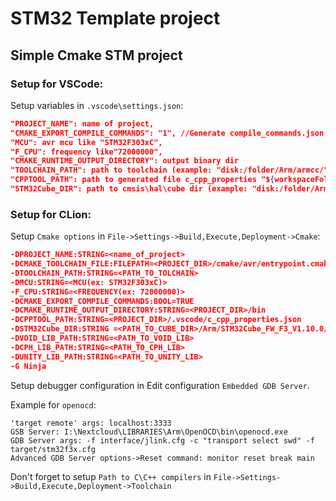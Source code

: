 # STM32 Template project

## Simple Cmake STM project

### Setup for VSCode:

Setup variables in `.vscode\settings.json`:

```json
"PROJECT_NAME": name of project,
"CMAKE_EXPORT_COMPILE_COMMANDS": "1", //Generate compile_commands.json
"MCU": avr mcu like "STM32F303xC",
"F_CPU": frequency like"72000000",
"CMAKE_RUNTIME_OUTPUT_DIRECTORY": output binary dir
"TOOLCHAIN_PATH": path to toolchain (example: "disk:/folder/Arm/armcc/")
"CPPTOOL_PATH": path to generated file c_cpp_properties "${workspaceFolder}/.vscode/c_cpp_properties.json", for better syntax highlight
"STM32Cube_DIR": path to cmsis\hal\cube dir (example: "disk:/folder/Arm/STM32Cube_FW_F3_V1.10.0/")
```

### Setup for CLion:

Setup `Cmake options` in `File->Settings->Build,Execute,Deployment->Cmake`:

```cmake
-DPROJECT_NAME:STRING=<name_of_project>
-DCMAKE_TOOLCHAIN_FILE:FILEPATH=<PROJECT_DIR>/cmake/avr/entrypoint.cmake
-DTOOLCHAIN_PATH:STRING=<PATH_TO_TOLCHAIN>
-DMCU:STRING=<MCU(ex: STM32F303xC)>
-F_CPU:STRING=<FREQUENCY(ex: 72000000)>
-DCMAKE_EXPORT_COMPILE_COMMANDS:BOOL=TRUE
-DCMAKE_RUNTIME_OUTPUT_DIRECTORY:STRING=<PROJECT_DIR>/bin
-DCPPTOOL_PATH:STRING=<PROJECT_DIR>/.vscode/c_cpp_properties.json
-DSTM32Cube_DIR:STRING =<PATH_TO_CUBE_DIR>/Arm/STM32Cube_FW_F3_V1.10.0/
-DVOID_LIB_PATH:STRING=<PATH_TO_VOID_LIB>
-DCPH_LIB_PATH:STRING=<PATH_TO_CPH_LIB>
-DUNITY_LIB_PATH:STRING=<PATH_TO_UNITY_LIB>
-G Ninja
```

Setup debugger configuration in Edit configuration `Embedded GDB Server`.

Example for `openocd`:
```
'target remote' args: localhost:3333
GSB Server: I:\Nextcloud\LIBRARIES\Arm\OpenOCD\bin\openocd.exe
GDB Server args: -f interface/jlink.cfg -c "transport select swd" -f target/stm32f3x.cfg
Advanced GDB Server options->Reset command: monitor reset break main
```


Don't forget to setup `Path to C\C++ compilers` in `File->Settings->Build,Execute,Deployment->Toolchain`
